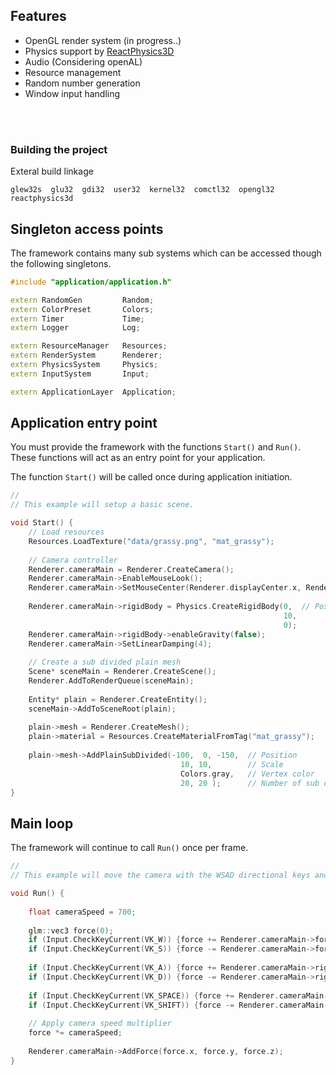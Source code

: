 ## Features
- OpenGL render system  (in progress..)
- Physics support by <a href="https://github.com/DanielChappuis/reactphysics3d">ReactPhysics3D</a>⁭
- ⁯⁮⁭Audio (Considering openAL)
- Resource management
- Random number generation
- Window input handling


<br><br/>
###  Building the project
Exteral build linkage
```
glew32s  glu32  gdi32  user32  kernel32  comctl32  opengl32  reactphysics3d
```


## Singleton access points
The framework contains many sub systems which can be accessed though the following singletons.

```c++
#include "application/application.h"

extern RandomGen         Random;
extern ColorPreset       Colors;
extern Timer             Time;
extern Logger            Log;

extern ResourceManager   Resources;
extern RenderSystem      Renderer;
extern PhysicsSystem     Physics;
extern InputSystem       Input;

extern ApplicationLayer  Application;
```

## Application entry point
You must provide the framework with the functions `Start()` and `Run()`. These functions will act as an entry point for your application.

The function `Start()` will be called once during application initiation.

```c++
//
// This example will setup a basic scene.

void Start() {
    // Load resources
    Resources.LoadTexture("data/grassy.png", "mat_grassy");
    
    // Camera controller
    Renderer.cameraMain = Renderer.CreateCamera();
    Renderer.cameraMain->EnableMouseLook();
    Renderer.cameraMain->SetMouseCenter(Renderer.displayCenter.x, Renderer.displayCenter.y);
    
    Renderer.cameraMain->rigidBody = Physics.CreateRigidBody(0,  // Position
                                                             10,
                                                             0);
    Renderer.cameraMain->rigidBody->enableGravity(false);
    Renderer.cameraMain->SetLinearDamping(4);
    
    // Create a sub divided plain mesh
    Scene* sceneMain = Renderer.CreateScene();
    Renderer.AddToRenderQueue(sceneMain);
    
    Entity* plain = Renderer.CreateEntity();
    sceneMain->AddToSceneRoot(plain);
    
    plain->mesh = Renderer.CreateMesh();
    plain->material = Resources.CreateMaterialFromTag("mat_grassy");
    
    plain->mesh->AddPlainSubDivided(-100,  0, -150,  // Position
                                      10, 10,        // Scale
                                      Colors.gray,   // Vertex color
                                      20, 20 );      // Number of sub divisions
}
```

## Main loop
The framework will continue to call `Run()` once per frame.

```c++
//
// This example will move the camera with the WSAD directional keys and space / shift for elevation.

void Run() {
    
    float cameraSpeed = 700;
    
    glm::vec3 force(0);
    if (Input.CheckKeyCurrent(VK_W)) {force += Renderer.cameraMain->forward;}
    if (Input.CheckKeyCurrent(VK_S)) {force -= Renderer.cameraMain->forward;}
    
    if (Input.CheckKeyCurrent(VK_A)) {force += Renderer.cameraMain->right;}
    if (Input.CheckKeyCurrent(VK_D)) {force -= Renderer.cameraMain->right;}
    
    if (Input.CheckKeyCurrent(VK_SPACE)) {force += Renderer.cameraMain->up;}
    if (Input.CheckKeyCurrent(VK_SHIFT)) {force -= Renderer.cameraMain->up;}
    
    // Apply camera speed multiplier
    force *= cameraSpeed;
    
    Renderer.cameraMain->AddForce(force.x, force.y, force.z);
}
```

